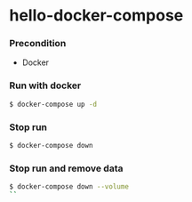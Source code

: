 # hello-docker-compose

### Precondition

- Docker


### Run with docker

```sh
$ docker-compose up -d
```

### Stop run

```sh
$ docker-compose down
```

### Stop run and remove data

```sh
$ docker-compose down --volume
``